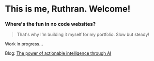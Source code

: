 # This is me, Ruthran. Welcome!
### Where's the fun in no code websites? 
> That's why I'm building it myself for my portfolio. Slow but steady!

Work in progress...

Blog:
[The power of actionable intelligence through AI](./_posts/actionable-intelligence/)
